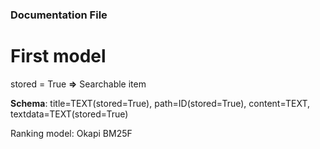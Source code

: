 ### Documentation File

# First model

stored = True  **=>** Searchable item 

**Schema**: title=TEXT(stored=True), path=ID(stored=True), content=TEXT, textdata=TEXT(stored=True)

Ranking model: Okapi BM25F 
